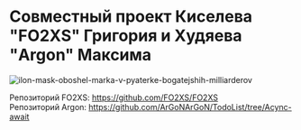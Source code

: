 # Совместный проект Киселева "FO2XS" Григория и Худяева "Argon" Максима

![ilon-mask-oboshel-marka-v-pyaterke-bogatejshih-milliarderov](https://user-images.githubusercontent.com/74563717/112504391-c7b6e980-8d9c-11eb-9557-7c6e4c08a182.jpg)

Репозиторий FO2XS: https://github.com/FO2XS/FO2XS
<br>Репозиторий Argon: https://github.com/ArGoNArGoN/TodoList/tree/Acync-await
